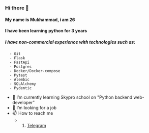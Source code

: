 ### Hi there 👋
#### My name is Mukhammad, i am 26
#### I have been learning python for 3 years
##### I have non-commercial experience with technologies such as:
```
  - Git
  - Flask
  - FastApi
  - Postgres
  - Docker/Docker-compose
  - Pytest
  - Alembic
  - SQLAlchemy
  - Pydentic
```


- 🌱 I’m currently learning Skypro school on "Python backend web-developer"
- 🤔 I’m looking for a job
- 📫 How to reach me
  - 1. [Telegram ](https://t.me/skyzizizkk)
